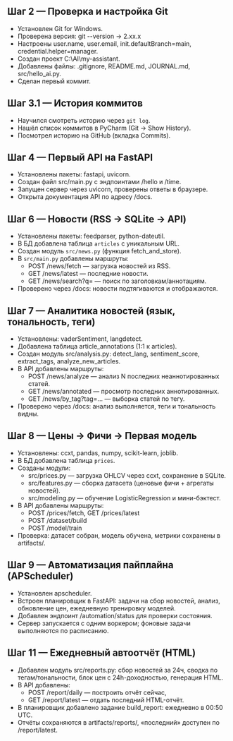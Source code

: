## Шаг 2 — Проверка и настройка Git
- Установлен Git for Windows.
- Проверена версия: git --version → 2.xx.x
- Настроены user.name, user.email, init.defaultBranch=main, credential.helper=manager.
- Создан проект C:\AI\my-assistant.
- Добавлены файлы: .gitignore, README.md, JOURNAL.md, src/hello_ai.py.
- Сделан первый коммит.

## Шаг 3.1 — История коммитов
- Научился смотреть историю через `git log`.
- Нашёл список коммитов в PyCharm (Git → Show History).
- Посмотрел историю на GitHub (вкладка Commits).

## Шаг 4 — Первый API на FastAPI
- Установлены пакеты: fastapi, uvicorn.
- Создан файл src/main.py с эндпоинтами /hello и /time.
- Запущен сервер через uvicorn, проверены ответы в браузере.
- Открыта документация API по адресу /docs.

## Шаг 6 — Новости (RSS → SQLite → API)
- Установлены пакеты: feedparser, python-dateutil.
- В БД добавлена таблица `articles` с уникальным URL.
- Создан модуль `src/news.py` (функция fetch_and_store).
- В `src/main.py` добавлены маршруты:
  - POST /news/fetch — загрузка новостей из RSS.
  - GET /news/latest — последние новости.
  - GET /news/search?q= — поиск по заголовкам/аннотациям.
- Проверено через /docs: новости подтягиваются и отображаются.

## Шаг 7 — Аналитика новостей (язык, тональность, теги)
- Установлены: vaderSentiment, langdetect.
- Добавлена таблица article_annotations (1:1 к articles).
- Создан модуль src/analysis.py: detect_lang, sentiment_score, extract_tags, analyze_new_articles.
- В API добавлены маршруты:
  - POST /news/analyze — анализ N последних неаннотированных статей.
  - GET /news/annotated — просмотр последних аннотированных.
  - GET /news/by_tag?tag=... — выборка статей по тегу.
- Проверено через /docs: анализ выполняется, теги и тональность видны.

## Шаг 8 — Цены → Фичи → Первая модель
- Установлены: ccxt, pandas, numpy, scikit-learn, joblib.
- В БД добавлена таблица `prices`.
- Созданы модули:
  - src/prices.py — загрузка OHLCV через ccxt, сохранение в SQLite.
  - src/features.py — сборка датасета (ценовые фичи + агрегаты новостей).
  - src/modeling.py — обучение LogisticRegression и мини-бэктест.
- В API добавлены маршруты:
  - POST /prices/fetch, GET /prices/latest
  - POST /dataset/build
  - POST /model/train
- Проверка: датасет собран, модель обучена, метрики сохранены в artifacts/.

## Шаг 9 — Автоматизация пайплайна (APScheduler)
- Установлен apscheduler.
- Встроен планировщик в FastAPI: задачи на сбор новостей, анализ, обновление цен, ежедневную тренировку моделей.
- Добавлен эндпоинт /automation/status для проверки состояния.
- Сервер запускается с одним воркером; фоновые задачи выполняются по расписанию.

## Шаг 11 — Ежедневный автоотчёт (HTML)
- Добавлен модуль src/reports.py: сбор новостей за 24ч, сводка по тегам/тональности, блок цен с 24h-доходностью, генерация HTML.
- В API добавлены:
  - POST /report/daily — построить отчёт сейчас,
  - GET /report/latest — отдать последний HTML-отчёт.
- В планировщик добавлено задание build_report: ежедневно в 00:50 UTC.
- Отчёты сохраняются в artifacts/reports/, «последний» доступен по /report/latest.


